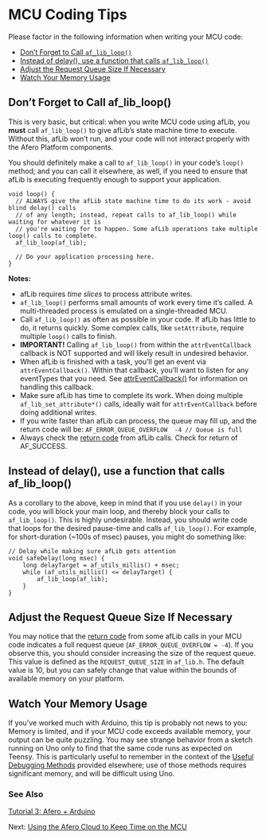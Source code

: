 # MCU Coding Tips

Please factor in the following information when writing your MCU code:

- [Don’t Forget to Call `af_lib_loop()`](../MCUCodingTips#MCU-DoNotForgetafLib)
- [Instead of delay(), use a function that calls `af_lib_loop()`](../MCUCodingTips#MCU-AvoidDelay)
- [Adjust the Request Queue Size If Necessary](../MCUCodingTips#MCU-AdjustQueueSize)
- [Watch Your Memory Usage](../MCUCodingTips#MCU-WatchMemoryUsage)

## Don’t Forget to Call af_lib_loop()

This is very basic, but critical: when you write MCU code using afLib, you **must** call `af_lib_loop()` to give afLib’s state machine time to execute. Without this, afLib won’t run, and your code will not interact properly with the Afero Platform components.

You should definitely make a call to `af_lib_loop()` in your code’s `loop()` method; and you can call it elsewhere, as well, if you need to ensure that afLib is executing frequently enough to support your application.

```
void loop() {
  // ALWAYS give the afLib state machine time to do its work - avoid blind delay() calls
  // of any length; instead, repeat calls to af_lib_loop() while waiting for whatever it is
  // you're waiting for to happen. Some afLib operations take multiple loop() calls to complete.
  af_lib_loop(af_lib);

  // Do your application processing here.
}
```

**Notes:**

- afLib requires *time slices* to process attribute writes.
- `af_lib_loop()` performs small amounts of work every time it’s called. A multi-threaded process is emulated on a single-threaded MCU.
- Call `af_lib_loop()` as often as possible in your code. If afLib has little to do, it returns quickly. Some complex calls, like `setAttribute`, require multiple `loop()` calls to finish.
- **IMPORTANT!** Calling `af_lib_loop()` from within the `attrEventCallback` callback is NOT supported and will likely result in undesired behavior.
- When afLib is finished with a task, you’ll get an event via `attrEventCallback()`. Within that callback, you’ll want to listen for any eventTypes that you need. See [attrEventCallback()](../afLibCallbacks#Func-attrEventCallback) for information on handling this callback.
- Make sure afLib has time to complete its work. When doing multiple `af_lib_set_attribute*()` calls, ideally wait for `attrEventCallback` before doing additional writes.
- If you write faster than afLib can process, the queue may fill up, and the return code will be:
  `AF_ERROR_QUEUE_OVERFLOW  -4 // Queue is full`
- Always check the [return code](../afLibErrors) from afLib calls. Check for return of AF_SUCCESS.

## Instead of delay(), use a function that calls af_lib_loop()

As a corollary to the above, keep in mind that if you use `delay()` in your code, you will block your main loop, and thereby block your calls to `af_lib_loop()`. This is highly undesirable. Instead, you should write code that loops for the desired pause-time and calls `af_lib_loop()`. For example, for short-duration (~100s of msec) pauses, you might do something like:

```
// Delay while making sure afLib gets attention
void safeDelay(long msec) {
    long delayTarget = af_utils_millis() + msec;
    while (af_utils_millis() <= delayTarget) {
        af_lib_loop(af_lib);
    }
}
```

## Adjust the Request Queue Size If Necessary

You may notice that the [return code](../afLibErrors) from some afLib calls in your MCU code indicates a full request queue (`AF_ERROR_QUEUE_OVERFLOW = -4`). If you observe this, you should consider increasing the size of the request queue. This value is defined as the `REQUEST_QUEUE_SIZE` in `af_lib.h`. The default value is 10, but you can safely change that value within the bounds of available memory on your platform.

## Watch Your Memory Usage

If you’ve worked much with Arduino, this tip is probably not news to you: Memory is limited, and if your MCU code exceeds available memory, your output can be quite puzzling. You may see strange behavior from a sketch running on Uno only to find that the same code runs as expected on Teensy. This is particularly useful to remember in the context of the [Useful Debugging Methods](../DebugMethods) provided elsewhere; use of those methods requires significant memory, and will be difficult using Uno.

### See Also

[Tutorial 3: Afero + Arduino](../Lesson3)

 Next: [Using the Afero Cloud to Keep Time on the MCU](../SetMCUTime)